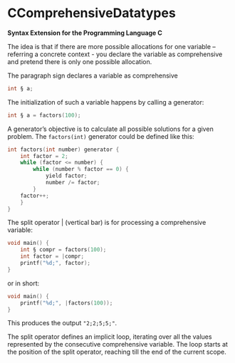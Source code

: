 # CComprehensiveDatatypes

**Syntax Extension for the Programming Language C**

The idea is that if there are more possible allocations for one variable – referring a concrete context - you declare the variable as comprehensive and pretend there is only one possible allocation.

The paragraph sign declares a variable as comprehensive
```C
int § a;
```

The initialization of such a variable happens by calling a generator:
```C
int § a = factors(100);
```

A generator’s objective is to calculate all possible solutions for a given problem. The ```factors(int)``` generator could be defined like this:
```C
int factors(int number) generator {
    int factor = 2;
    while (factor <= number) {
        while (number % factor == 0) {
            yield factor;
            number /= factor;
        }
    factor++;
    }
}
```

The split operator | (vertical bar) is for processing a comprehensive variable:
```C
void main() {
    int § compr = factors(100);
    int factor = |compr;
    printf("%d;", factor);
}
```
or in short:
```C
void main() {
    printf("%d;", |factors(100));
}
```

This produces the output ```"2;2;5;5;"```. 

The split operator defines an implicit loop, iterating over all the values represented by the consecutive comprehensive variable. The loop starts at the position of the split operator, reaching till the end of the current scope.


